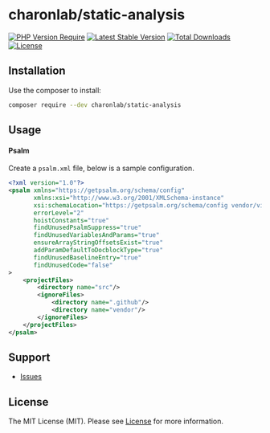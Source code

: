 # charonlab/static-analysis

[![PHP Version Require](https://poser.pugx.org/charonlab/static-analysis/require/php)](https://packagist.org/packages/charonlab/static-analysis)
[![Latest Stable Version](https://poser.pugx.org/charonlab/static-analysis/v/stable)](https://packagist.org/packages/charonlab/static-analysis)
[![Total Downloads](https://poser.pugx.org/charonlab/static-analysis/downloads)](https://packagist.org/charonlab/static-analysis)
[![License](https://poser.pugx.org/charonlab/static-analysis/license.svg)](https://packagist.org/packages/charonlab/static-analysis)


## Installation

Use the composer to install:

```bash
composer require --dev charonlab/static-analysis
```

## Usage

#### Psalm

Create a `psalm.xml` file, below is a sample configuration.

```xml
<?xml version="1.0"?>
<psalm xmlns="https://getpsalm.org/schema/config"
       xmlns:xsi="http://www.w3.org/2001/XMLSchema-instance"
       xsi:schemaLocation="https://getpsalm.org/schema/config vendor/vimeo/psalm/config.xsd"
       errorLevel="2"
       hoistConstants="true"
       findUnusedPsalmSuppress="true"
       findUnusedVariablesAndParams="true"
       ensureArrayStringOffsetsExist="true"
       addParamDefaultToDocblockType="true"
       findUnusedBaselineEntry="true"
       findUnusedCode="false"
>
    <projectFiles>
        <directory name="src"/>
        <ignoreFiles>
            <directory name=".github"/>
            <directory name="vendor"/>
        </ignoreFiles>
    </projectFiles>
</psalm>
```

## Support

- [Issues](https://github.com/charonlab/static-analysis/issues/)

## License

The MIT License (MIT). Please see [License](LICENSE) for more information.
